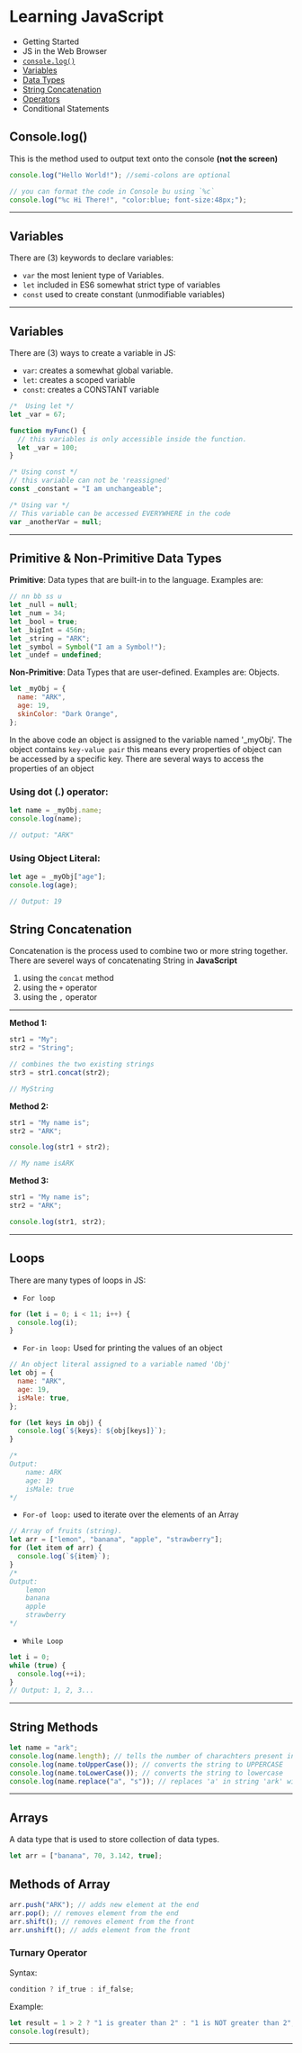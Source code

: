# Learning JavaScript

- Getting Started
- JS in the Web Browser
- [`console.log()`](#consolelog)
- [Variables](#variables)
- [Data Types](#primitive--non-primitive-data-types)
- [String Concatenation](#string-concatenation)
- [Operators]()
- Conditional Statements

## Console.log()

This is the method used to output text onto the console **(not the screen)**

```js
console.log("Hello World!"); //semi-colons are optional

// you can format the code in Console bu using `%c`
console.log("%c Hi There!", "color:blue; font-size:48px;");
```

---

## Variables

There are (3) keywords to declare variables:

- `var` the most lenient type of Variables.
- `let` included in ES6 somewhat strict type of variables
- `const` used to create constant (unmodifiable variables)

---

## Variables

There are (3) ways to create a variable in JS:

- `var`: creates a somewhat global variable.
- `let`: creates a scoped variable
- `const`: creates a CONSTANT variable

```js
/*  Using let */
let _var = 67;

function myFunc() {
  // this variables is only accessible inside the function.
  let _var = 100;
}

/* Using const */
// this variable can not be 'reassigned'
const _constant = "I am unchangeable";

/* Using var */
// This variable can be accessed EVERYWHERE in the code
var _anotherVar = null;
```

---

## Primitive & Non-Primitive Data Types

**Primitive**: Data types that are built-in to the language. Examples are:

```js
// nn bb ss u
let _null = null;
let _num = 34;
let _bool = true;
let _bigInt = 456n;
let _string = "ARK";
let _symbol = Symbol("I am a Symbol!");
let _undef = undefined;
```

**Non-Primitive**: Data Types that are user-defined. Examples are: Objects.

```js
let _myObj = {
  name: "ARK",
  age: 19,
  skinColor: "Dark Orange",
};
```

In the above code an object is assigned to the variable named '\_myObj'. The object contains `key-value pair` this means every properties of object can be accessed by a specific key. There are several ways to access the properties of an object

### **Using dot (.) operator:**

```js
let name = _myObj.name;
console.log(name);

// output: "ARK"
```

### **Using Object Literal:**

```js
let age = _myObj["age"];
console.log(age);

// Output: 19
```

## String Concatenation

Concatenation is the process used to combine two or more string together. There are severel ways of concatenating String in **JavaScript**

1. using the `concat` method
1. using the `+` operator
1. using the `,` operator

---

**Method 1:**

```js
str1 = "My";
str2 = "String";

// combines the two existing strings
str3 = str1.concat(str2);

// MyString
```

**Method 2:**

```js
str1 = "My name is";
str2 = "ARK";

console.log(str1 + str2);

// My name isARK
```

**Method 3:**

```js
str1 = "My name is";
str2 = "ARK";

console.log(str1, str2);
```

---

## Loops

There are many types of loops in JS:

- `For loop`

```js
for (let i = 0; i < 11; i++) {
  console.log(i);
}
```

- `For-in loop:` Used for printing the values of an object

```js
// An object literal assigned to a variable named 'Obj'
let obj = {
  name: "ARK",
  age: 19,
  isMale: true,
};

for (let keys in obj) {
  console.log(`${keys}: ${obj[keys]}`);
}

/*
Output:
    name: ARK
    age: 19
    isMale: true 
*/
```

- `For-of loop:` used to iterate over the elements of an Array

```js
// Array of fruits (string).
let arr = ["lemon", "banana", "apple", "strawberry"];
for (let item of arr) {
  console.log(`${item}`);
}
/* 
Output: 
    lemon
    banana
    apple
    strawberry 
*/
```

- `While Loop`

```js
let i = 0;
while (true) {
  console.log(++i);
}
// Output: 1, 2, 3...
```

---

## String Methods

```js
let name = "ark";
console.log(name.length); // tells the number of charachters present in the string
console.log(name.toUpperCase()); // converts the string to UPPERCASE
console.log(name.toLowerCase()); // converts the string to lowercase
console.log(name.replace("a", "s")); // replaces 'a' in string 'ark' with 's'. Output: 'srk'
```

---

## Arrays

A data type that is used to store collection of data types.

```js
let arr = ["banana", 70, 3.142, true];
```

## Methods of Array

```js
arr.push("ARK"); // adds new element at the end
arr.pop(); // removes element from the end
arr.shift(); // removes element from the front
arr.unshift(); // adds element from the front
```

### Turnary Operator

Syntax:

```js
condition ? if_true : if_false;
```

Example:

```js
let result = 1 > 2 ? "1 is greater than 2" : "1 is NOT greater than 2";
console.log(result);
```

---
